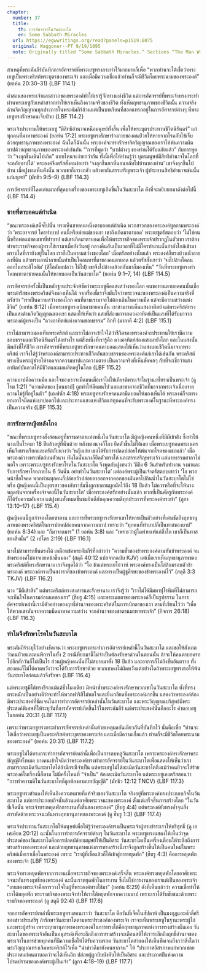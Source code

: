 ```yaml
---
chapter:
  number: 37
  title:
    th: การอัศจรรย์ในวันสะบาโต
    en: Some Sabbath Miracles
  url: https://egwwritings.org/read?panels=p1519.6075
  original: Waggoner--PT 9/19/1895
  note: Originally titled “Some Sabbath Miracles.” Sections “The Man With A Withered Hand” and “The Impotent Man Healed” are missing in the publication of Living by Faith
---
```


สาเหตุที่พระคัมภีร์บันทึกการอัศจรรย์ที่พระเยซูทรงกระทำไว้มากมายก็เพื่อ “พวกท่านจะได้เชื่อว่าพระเยซูเป็นพระคริสต์พระบุตรของพระเจ้า และเมื่อมีความเชื่อแล้วท่านก็จะมีชีวิตโดยพระนามของพระองค์” (ยอห์น 20:30–31) {LBF 114.1}

คำสอนของพระเจ้าและสาวกของพระองค์ทำให้เรารู้จักทางแห่งชีวิต แต่การอัศจรรย์ที่พระเจ้าทรงกระทำผ่านพระเยซูกับเหล่าสาวกทำให้เราเห็นถึงความจริงของชีวิต ทั้งเห็นฤทธานุภาพของชีวิตนั้น ความจริงด้านจิตวิญญาณทุกประการในพระคัมภีร์ล้วนแต่เป็นบทเรียนที่สอดแทรกอยู่ในการอัศจรรย์ต่างๆ ที่พระเยซูทรงรักษาคนเจ็บป่วย {LBF 114.2}

พระเจ้าประทานให้พระเยซู “มีสิทธิอำนาจเหนือมนุษย์ทั้งสิ้น เพื่อให้พระบุตรประทานชีวิตนิรันดร์” แก่ทุกคนที่มาหาพระองค์ (ยอห์น 17:2) พระเยซูทรงรักษาร่างกายของคนป่วยให้หายจากโรคภัยไข้เจ็บด้วยฤทธานุภาพของพระองค์ ฉันใดก็ฉันนั้น พระองค์จะทรงรักษาจิตวิญญาณของเราให้พ้นความผิดบาปด้วยฤทธานุภาพของพระองค์เช่นกัน “‘การที่พูดว่า “บาปต่างๆ ของท่านได้รับอภัยแล้ว” กับการพูดว่า “จงลุกขึ้นเดินไปเถิด” แบบไหนจะง่ายกว่ากัน ทั้งนี้เพื่อให้ท่านรู้ว่า บุตรมนุษย์มีสิทธิอำนาจในโลกที่จะอภัยบาปได้’ พระองค์จึงตรัสสั่งคนง่อยว่า ‘จงลุกขึ้นยกที่นอนกลับไปบ้านของท่าน’ เขาจึงลุกขึ้นไปบ้าน เมื่อฝูงชนเห็นดังนั้น พวกเขาก็เกรงกลัว แล้วพากันสรรเสริญพระเจ้า ผู้ประทานสิทธิอำนาจเช่นนั้นแก่มนุษย์” (มัทธิว 9:5–9) {LBF 114.3}

การอัศจรรย์ที่โดดเด่นมากที่สุดบางเรื่องของพระเยซูเกิดขึ้นในวันสะบาโต ดังที่จะหยิบยกมาดังต่อไปนี้ {LBF 114.4}

### ชายที่ตาบอดแต่กำเนิด

“ขณะพระองค์เสด็จไปนั้น ทรงเห็นชายคนหนึ่งตาบอดแต่กำเนิด พวกสาวกของพระองค์ทูลถามพระองค์ว่า ‘พระอาจารย์ ใครทำบาป คนนี้หรือพ่อแม่ของเขา เขาถึงเกิดมาตาบอด’ พระเยซูตรัสตอบว่า ‘ไม่ใช่คนนี้หรือพ่อแม่ของเขาที่ทำบาป แต่เขาเกิดมาตาบอดเพื่อให้พระราชกิจของพระเจ้าปรากฏในตัวเขา เราต้องทำพระราชกิจของผู้ทรงใช้เรามาเมื่อยังวันอยู่ กลางคืนอันเป็นเวลาที่ไม่มีใครทำงานนั้นกำลังใกล้เข้ามา ตราบใดที่เรายังอยู่ในโลก เราก็เป็นความสว่างของโลก’ เมื่อตรัสอย่างนั้นแล้ว พระองค์ก็ทรงบ้วนน้ำลายลงที่ดิน แล้วทรงเอาน้ำลายนั้นทำเป็นโคลนทาที่ตาของคนตาบอด แล้วตรัสสั่งเขาว่า ‘จงไปล้างโคลนออกในสระสิโลอัม’ (สิโลอัมแปลว่า ใช้ไป) เขาจึงไปล้างแล้วกลับมาก็มองเห็น” “วันที่พระเยซูทรงทำโคลนทาตาชายคนนั้นให้หายบอดเป็นวันสะบาโต” (ยอห์น 9:1–7, 14) {LBF 114.5}

การอัศจรรย์ครั้งนี้เป็นหลักฐานประจักษ์ชัดว่าพระเยซูคือแสงสว่างของโลก คนขอทานตาบอดคนนั้นเชื่อพระดำรัสของพระคริสต์จึงมองเห็นได้ จากเรื่องนี้เราจึงมั่นใจว่าพระวจนะของพระองค์เป็นความจริงที่ตรัสว่า “เราเป็นความสว่างของโลก คนที่ตามเรามาจะไม่ต้องเดินในความมืด แต่จะมีความสว่างแห่งชีวิต” (ยอห์น 8:12) เมื่อพระเยซูทรงเบิกตาชายคนนั้น เขาสามารถเห็นแสงอาทิตย์ แต่พระคริสต์ทรงเป็นแสงด้านจิตวิญญาณของเขา แสดงให้เห็นว่า แสงที่ส่องมาจากดวงอาทิตย์เป็นแสงที่ได้รับมาจากพระองค์ผู้ทรงเป็น “ดวงอาทิตย์แห่งความชอบธรรม” อีกที (มาลาคี 4:2) {LBF 115.1}

เราไม่สามารถมองเห็นพระคริสต์ และเราไม่อาจเข้าใจได้ว่าชีวิตของพระองค์จะประทานให้เรามีความชอบธรรมและชีวิตนิรันดร์ได้อย่างไร แต่สิ่งหนึ่งที่เรารู้คือ ดวงอาทิตย์ส่องแสงมายังโลก และในแสงนั้นมีพลังที่ให้ชีวิต การอัศจรรย์ที่พระเยซูทรงรักษาคนตาบอดแสดงให้เห็นว่าแสงและชีวิตนี้มาจากพระคริสต์ เราจึงได้รู้ว่าพระองค์สามารถประทานชีวิตอันชอบธรรมของพระองค์แก่เราได้เช่นกัน พระคริสต์ทรงเป็นพระผู้ช่วยให้รอดจากความบาปและความตาย เป็นความจริงที่เห็นชัดพอๆ กับที่จะเชื่อว่าแสงอาทิตย์บันดาลให้มีชีวิตและผลผลิตอยู่ในโลก {LBF 115.2}

ความบาปคือความมืด และใจของเราจะมืดมนเมื่อเราไม่ให้เกียรติพระเจ้าในฐานะที่ทรงเป็นพระเจ้า (ดู โรม 1:21) “ความคิดของ [คนบาป] ถูกทำให้มืดมนไป และเขาขาดจากชีวิตที่มาจากพระเจ้าเนื่องจากความไม่รู้ที่อยู่ในตัว” (เอเฟซัส 4:18) พระเยซูทรงรักษาคนตามืดบอดให้มองเห็นได้ พระองค์ก็จะทรงยกเอาใจมืดแห่งบาปออกไปและประทานแสงแห่งชีวิตแก่ทุกคนที่จะรับพระองค์ในฐานะที่พระองค์ทรงเป็นความจริง {LBF 115.3}

### การรักษาหญิงหลังโกง

“ขณะที่พระเยซูทรงสั่งสอนอยู่ที่ธรรมศาลาแห่งหนึ่งในวันสะบาโต มีผู้หญิงคนหนึ่งที่มีผีเข้าสิง ซึ่งทำให้นางเป็นโรคมา 18 ปีแล้วอยู่ที่นั่นด้วย หลังของนางก็โกง ยืดตัวขึ้นไม่ได้เลย เมื่อพระเยซูทอดพระเนตรเห็นจึงทรงเรียกและตรัสกับนางว่า ‘หญิงเอ๋ย เธอได้รับการปลดปล่อยให้พ้นจากโรคของเธอแล้ว’ เมื่อพระองค์วางพระหัตถ์บนตัวนาง ทันใดนั้นนางก็ยืดตัวตรงได้ และสรรเสริญพระเจ้า แต่นายธรรมศาลาไม่พอใจ เพราะพระเยซูทรงรักษาโรคในวันสะบาโต จึงพูดกับฝูงชนว่า ‘มีถึง 6 วันสำหรับทำงาน จงมาและรับการรักษาโรคภายใน 6 วันนั้น อย่าทำในวันสะบาโต’ แต่องค์พระผู้เป็นเจ้าตรัสตอบเขาว่า ‘โอ พวกหน้าซื่อใจคด พวกท่านทุกคนก็ปล่อยวัวปล่อยลาออกจากคอกของมันพาไปกินน้ำในวันสะบาโตไม่ใช่หรือ ผู้หญิงคนนี้เป็นบุตรสาวของอับราฮัมซึ่งถูกซาตานผูกมัดไว้ถึง 18 ปีแล้ว ไม่ควรหรือที่จะให้นางหลุดพ้นจากเครื่องจำจองนี้ในวันสะบาโต’ เมื่อพระองค์ตรัสอย่างนั้นแล้ว พวกที่เป็นศัตรูกับพระองค์ก็ได้รับความอับอาย แต่ฝูงชนทั้งหมดชื่นชมยินดีกับคุณความดีทุกประการที่พระองค์ทรงทำ” (ลูกา 13:10–17) {LBF 115.4}

ผู้หญิงคนนี้ถูกจำจองโดยซาตาน และการที่พระเยซูทรงรักษาเขาให้หายเป็นตัวอย่างที่เด่นชัดถึงฤทธานุภาพของพระคริสต์ในการปลดปล่อยคนจากความบาป เพราะว่า “ทุกคนที่ทำบาปก็เป็นทาสของบาป” (ยอห์น 8:34) และ “ก็มาจากมาร” (1 ยอห์น 3:8) และ “เพราะว่าผู้ใดพ่ายแพ้แก่สิ่งใด เขาก็เป็นทาสของสิ่งนั้น” (2 เปโตร 2:19) {LBF 116.1}

นางไม่สามารถยืนตรงได้ เหมือนข้อพระคัมภีร์ที่กล่าวว่า “ความชั่วของข้าพระองค์ตามทันข้าพระองค์ จนข้าพระองค์ไม่อาจเงยหน้าขึ้นมอง” (สดุดี 40:12 แปลจากฉบับ KJV) แต่เมื่อเราเห็นฤทธานุภาพของพระคริสต์ที่ทรงรักษานาง เราจึงพูดได้ว่า “โอ ข้าแต่พระเยโฮวาห์ พระองค์ทรงเป็นโล่ล้อมรอบตัวข้าพระองค์ พระองค์ทรงเป็นสง่าราศีของข้าพระองค์ และทรงเป็นผู้ชูศีรษะของข้าพระองค์ไว้” (สดุดี 3:3 TKJV) {LBF 116.2}

นาง “มีผีเข้าสิง” แต่พระคริสต์ทรงสงสารและรักษานาง เราจึงรู้ว่า “เราไม่ได้มีมหาปุโรหิตที่ไม่สามารถจะเห็นใจในความอ่อนแอของเรา” (ฮีบรู 4:15) และพระเมตตาของพระองค์ก็เป็นรูปธรรม ในการอัศจรรย์เหล่านี้เรามีตัวอย่างของฤทธิ์อำนาจของพระคริสต์ในการเบิกตาของเรา ตามที่เขียนไว้ว่า “เพื่อให้พวกเขาหันจากความมืดมาหาความสว่าง จากอำนาจของซาตานมาหาพระเจ้า” (กิจการ 26:18) {LBF 116.3}

### ทำไมจึงรักษาโรคในวันสะบาโต

พระคัมภีร์ระบุไว้อย่างชัดเจนว่า พระเยซูทรงกระทำการอัศจรรย์เหล่านี้ในวันสะบาโต และขอให้สังเกตว่าคนป่วยและคนพิการในทั้ง 2 กรณีที่ยกมานี้ไม่จำเป็นต้องรักษาด่วนในตอนนั้น ถ้าจะให้คนตาบอดรอไปอีกสักวันก็ไม่เป็นไร ส่วนผู้หญิงคนนั้นก็ไม่สบายมาตั้ง 18 ปีแล้ว และอาการก็ไม่ถึงขั้นอันตราย ทั้งสองคนก็ไม่ได้คาดหวังว่าจะได้รับการรักษาด้วย พวกเขาคงไม่ผิดหวังแต่อย่างใดถ้าพระเยซูทรงรอให้พ้นวันสะบาโตก่อนแล้วจึงรักษา {LBF 116.4}

แต่พระเยซูมิได้ทรงรีรอแม้แต่ชั่วโมงเดียว มิหนำซ้ำพระองค์ทรงรักษาพวกเขาในวันสะบาโต ทั้งที่ทรงตระหนักเป็นอย่างดีว่าจะทำให้พวกฟาริสีไม่พอใจและยิ่งเกลียดชังพระองค์มากขึ้น แสดงว่าพระองค์ต้องมีพระประสงค์ที่ชัดเจนในการทำการอัศจรรย์เหล่านั้นในวันสะบาโต และพระวิญญาณบริสุทธ์มีพระประสงค์พิเศษที่ให้ระบุวันที่การอัศจรรย์เกิดขึ้นไว้ในพระคัมภีร์ แต่พระประสงค์นั้นคืออะไร คำตอบอยูในยอห์น 20:31 {LBF 117.1}

เพราะว่าพระเยซูทรงกระทำการอัศจรรย์เหล่านั้นด้วยเหตุผลอันเดียวกันที่บันทึกไว้ นั่นคือเพื่อ “ท่านจะได้เชื่อว่าพระเยซูเป็นพระคริสต์พระบุตรของพระเจ้า และเมื่อมีความเชื่อแล้ว ท่านก็จะมีชีวิตโดยพระนามของพระองค์” (ยอห์น 20:31) {LBF 117.2}

พระเยซูไม่ได้ทรงกระทำการอัศจรรย์เหล่านี้เพื่อเป็นการลบหลู่วันสะบาโต เพราะพระองค์ทรงรักษาพระบัญญัติทั้งหมด บางคนเข้าใจผิดว่าพระองค์ทรงทำการอัศจรรย์ในวันสะบาโตเพื่อแสดงให้เห็นว่าเราสามารถละเมิดวันสะบาโตได้ถ้ามีกรณีจำเป็น แต่พระเยซูไม่ได้ละเมิดวันสะบาโตถึงแม้ว่าคนยิวจะใส่ร้ายพระองค์ในเรื่องนี้ก็ตาม ไม่มีครั้งไหนที่ “จำเป็น” ต้องละเมิดวันสะบาโต แต่พระเยซูเองตรัสสอนว่า “การทำความดีในวันสะบาโตก็ถูกต้องตามบทบัญญัติ” (มัทธิว 12:12 TNCV) {LBF 117.3}

พระเยซูทรงสำแดงให้เห็นถึงความหมายที่แท้จริงของวันสะบาโต จริงอยู่ที่พระองค์ทรงประกอบกิจในวันสะบาโต แต่การประกอบกิจนั้นล้วนแต่อาศัยพระวจนะของพระองค์ ตั้งแต่เสร็จสิ้นการสร้างโลก “ในวันที่เจ็ดนั้น พระเจ้าทรงหยุดพักการงานทั้งสิ้นของพระองค์” (ฮีบรู 4:4) แต่พระองค์ยังทรงค้ำจุนสิ่งสารพัดด้วยพระวจนะอันทรงฤทธานุภาพของพระองค์ (ดู ฮีบรู 1:3) {LBF 117.4}

พระเจ้าประทานวันสะบาโตให้มนุษย์เพื่อให้รู้ว่าพระองค์ทรงเป็นพระเจ้าผู้ทรงชำระเราให้บริสุทธิ์ (ดู เอเศเคียล 20:12) ฉะนั้นในการทำการอัศจรรย์ต่างๆ ในวันสะบาโต พระเยซูทรงแสดงให้เห็นว่าจุดประสงค์ของวันสะบาโตคือการปลดปล่อยมนุษย์ให้เป็นอิสระ วันสะบาโตเป็นเครื่องเตือนให้ระลึกถึงการทรงสร้างของพระองค์ และด้วยฤทธานุภาพแห่งการทรงสร้างนี้เราจึงถูกสร้างขึ้นให้เป็นคนใหม่ในพระคริสต์เมื่อเราเชื่อในพระองค์ เพราะ “เราผู้ที่เชื่อแล้วก็ได้เข้าสู่การหยุดพัก” (ฮีบรู 4:3) คือการหยุดพักของพระเจ้า {LBF 117.5}

พระเจ้าทรงหยุดพักจากการงานเมื่อพระราชกิจของพระองค์เสร็จสิ้น พระองค์ทรงหยุดพักโดยอาศัยพระวจนะอันทรงฤทธิ์ของพระองค์ ฉะนั้นเราหยุดพักในการงาน ซึ่งไม่ใช่การงานของเราแต่เป็นของพระเจ้า “งานของพระเจ้าคือการวางใจในผู้ที่พระองค์ทรงใช้มา” (ยอห์น 6:29) ดังที่เห็นแล้วว่า ความเชื่อทำให้เราได้หยุดพัก พระราชกิจของพระเจ้าทำให้เราได้หยุดพักจากความบาป เพราะเราได้รับชัยชนะด้วยพระราชกิจของพระองค์ (ดู สดุดี 92:4) {LBF 117.6}

จากการอัศจรรย์เหล่านี้พระเยซูทรงสอนเราว่า วันสะบาโต คือวันที่เจ็ดในสัปดาห์ เป็นมงกุฎและศักดิ์ศรีของข่าวประเสริฐ ถ้ารักษาวันสะบาโตตามพระประสงค์ของพระเจ้า เราจะเห็นพระเยซูในฐานะพระผู้ไถ่และพระผู้สร้าง เพราะฤทธานุภาพของพระองค์ในการทรงไถ่คือฤทธานุภาพแห่งการทรงสร้างนั่นเอง วันสะบาโตของพระเจ้าอันเป็นอนุสรณ์เพื่อระลึกถึงการทรงสร้างจะเตือนสติให้เราระลึกถึงฤทธิ์อำนาจของพระเจ้าในการช่วยทุกคนที่มีความเชื่อให้ได้รับความรอด วันสะบาโตสำแดงให้เห็นชัดเจนยิ่งกว่าสิ่งใดว่า พระวิญญาณทรงเจิมพระคริสต์ไว้เพื่อ “นำข่าวดีมายังคนยากจน” ให้ “ประกาศอิสรภาพแก่พวกเชลย ประกาศแก่คนตาบอดว่าจะได้เห็นอีก ปล่อยผู้ถูกบีบบังคับให้เป็นอิสระ และประกาศปีแห่งความโปรดปรานขององค์พระผู้เป็นเจ้า” (ลูกา 4:18–19) {LBF 117.7}
